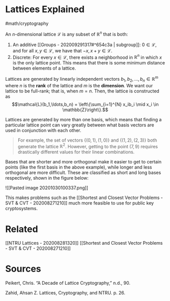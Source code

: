 #  Lattices Explained
#math/cryptography 

An $n$-dimensional lattice $\mathcal{L}$ is any subset of $\mathbb{R}^n$ that is both:
1. An additive [[Groups - 202009291317#^654c3a | subgroup]]: $0 \in \mathcal{L}$, and for all $x,y \in \mathcal{L}$, we have that $-x,x+y \in \mathcal{L}$. 
2. Discrete: For every $x \in \mathcal{L}$, there exists a neighborhood in $\mathbb{R}^n$ in which $x$ is the only lattice point. This means that there is some minimum distance between elements of a lattice.

Lattices are generated by linearly independent vectors $b_1,b_2,\ldots,b_n \in \mathbb{R}^m$ where $n$ is the **rank** of the lattice and $m$ is the **dimension**. We want our lattice to be full-rank; that is, when $m=n$. Then, the lattice is constructed as
$$\mathcal{L}(b_1,\ldots,b_n) = \left\{\sum_{i=1}^{N} x_ib_i \mid x_i \in \mathbb{Z}\right\}.$$

Lattices are generated by more than one basis, which means that finding a particular lattice point can vary greatly between what basis vectors are used in conjunction with each other. 

> For example, the set of vectors $\{(0,1),(1,0)\}$ and $\{(1,2),(2,3)\}$ both generate the lattice $\mathbb{R}^2$. However, getting to the point $(7,9)$ requires drastically different values for their linear combinations. 

Bases that are shorter and more orthogonal make it easier to get to certain points (like the first basis in the above example), while longer and less orthogonal are more difficult. These are classified as short and long bases respectively, shown in the figure below: 

![[Pasted image 20201030100337.png]]

This makes problems such as the [[Shortest and Closest Vector Problems - SVT & CVT - 202008271210]] much more feasible to use for public key cryptosystems. 

# Related
[[NTRU Lattices - 202008281320]]
[[Shortest and Closest Vector Problems - SVT & CVT - 202008271210]]

# Sources
Peikert, Chris. “A Decade of Lattice Cryptography,” n.d., 90.

Zahid, Ahsan Z. Lattices, Cryptography, and NTRU. p. 26.
